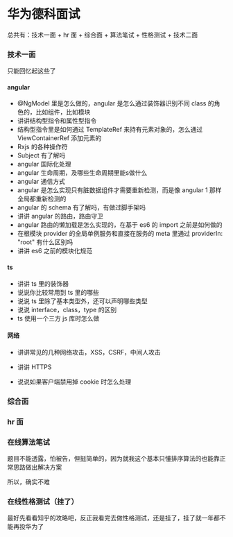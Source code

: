 # 华为德科面试

总共有：技术一面 + hr 面 + 综合面 + 算法笔试 + 性格测试 + 技术二面

### 技术一面

只能回忆起这些了

#### angular

- @NgModel 里是怎么做的，angular 是怎么通过装饰器识别不同 class 的角色的，比如组件，比如模块
- 讲讲结构型指令和属性型指令
- 结构型指令里是如何通过 TemplateRef 来持有元素对象的，怎么通过 ViewContainerRef 添加元素的
- Rxjs 的各种操作符
- Subject 有了解吗
- angular 国际化处理
- angular 生命周期，及哪些生命周期里能s做什么
- angular 通信方式
- angular 是怎么实现只有脏数据组件才需要重新检测，而是像 angular 1 那样全局都重新检测的
- angular 的 schema 有了解吗，有做过脚手架吗
- 讲讲 angular 的路由，路由守卫
- angular 路由的懒加载是怎么实现的，在基于 es6 的 import 之前是如何做的
- 在根模块 provider 的全局单例服务和直接在服务的 meta 里通过 providerIn: "root" 有什么区别吗
- 讲讲 es6 之前的模块化规范

#### ts

- 讲讲 ts 里的装饰器
- 说说你比较常用到 ts 里的哪些
- 说说 ts 里除了基本类型外，还可以声明哪些类型
- 说说 interface，class，type 的区别
- ts 使用一个三方 js 库时怎么做

#### 网络

- 讲讲常见的几种网络攻击，XSS，CSRF，中间人攻击

- 讲讲 HTTPS

- 说说如果客户端禁用掉 cookie 时怎么处理


### 综合面



### hr 面



### 在线算法笔试

题目不能透露，怕被告，但挺简单的，因为就我这个基本只懂排序算法的也能靠正常思路做出解决方案

所以，确实不难

### 在线性格测试（挂了）

最好先看看知乎的攻略吧，反正我看完去做性格测试，还是挂了，挂了就一年都不能再投华为了

